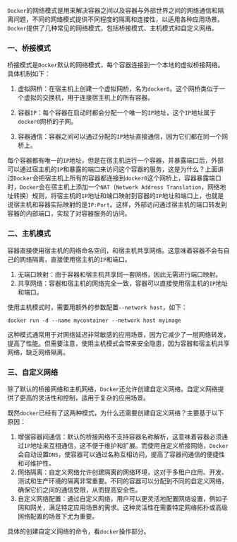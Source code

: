 `Docker`的网络模式是用来解决容器之间以及容器与外部世界之间的网络通信和隔离问题，不同的网络模式提供不同程度的隔离和连接性，以适用各种应用场景。`Docker`提供了几种常见的网络模式，包括桥接模式、主机模式和自定义网络。

### 一、桥接模式

桥接模式是`Docker`默认的网络模式，每个容器连接到一个本地的虚拟桥接网络。具体机制如下：

1. 虚拟网桥：在宿主机上创建一个虚拟网桥，名为`docker0`。这个网桥类似于一个虚拟的交换机，用于连接宿主机上的所有容器。

2. 容器`IP`：每个容器在启动时都会分配一个唯一的`IP`地址，这个`IP`地址属于`docker0`网桥的子网。

3. 容器通信：容器之间可以通过分配的`IP`地址直接通信，因为它们都在同一个网桥上。

每个容器都有唯一的`IP`地址，但是在宿主机运行一个容器，并暴露端口后，外部可以通过宿主机的`IP`和暴露的端口来访问这个容器的服务，这是为什么？上面讲过`Docker`会把宿主机上所有的容器都连接到`docker0`这个网桥上，容器暴露端口时，`Docker`会在宿主机上添加一个`NAT`（`Network Address Translation`，网络地址转换）规则，将宿主机的`IP`地址和端口映射到容器的`IP`地址和端口上，也就是说宿主机和容器实际映射的是`IP:Port`。这样，外部访问通过宿主机的端口转发到容器的内部端口，实现了对容器服务的访问。

### 二、主机模式

容器直接使用宿主机的网络命名空间，和宿主机共享网络。这意味着容器不会有自己的网络隔离，直接使用宿主机的`IP`和端口。

1. 无端口映射：由于容器和宿主机共享同一套网络，因此无需进行端口映射。
2. 共享网络：容器和宿主机的网络完全一致，容器可以直接使用宿主机的`IP`地址和端口。

使用主机模式时，需要用额外的参数配置`--network host`，如下：

```shell
docker run -d --name mycontainer --network host myimage
```

这种模式通常用于对网络延迟非常敏感的应用场景，因为它减少了一层网络转发，提高了性能。但需要注意，使用主机模式会带来安全隐患，因为容器和宿主机共享网络，缺乏网络隔离。

### 三、自定义网络

除了默认的桥接网络和主机网络，`Docker`还允许创建自定义网络。自定义网络提供了更高的灵活性和控制，适用于复杂的应用场景。

既然`docker`已经有了这两种模式，为什么还需要创建自定义网络？主要基于以下原因：

1. 增强容器间通信：默认的桥接网络不支持容器名称解析，这意味着容器必须通过`IP`地址来互相通信，这不便于维护和扩展。而使用自定义桥接网络，`Docker`会自动设置`DNS`，使容器可以通过名称互相访问，提高了容器间通信的便捷性和可维护性。
2. 网络隔离：自定义网络允许创建隔离的网络环境，这对于多租户应用、开发、测试和生产环境的隔离非常重要。不同的容器可以分配到不同的自定义网络，确保它们之间的通信受限，从而提高安全性。
3. 自定义网络配置：通过自定义网络，用户可以更灵活地配置网络设置，例如子网和网关，满足特定应用场景的需求。这种灵活性在需要特定网络拓扑或高级网络配置的场景下尤为重要。

具体的创建自定义网络的命令，看`docker`操作部分。